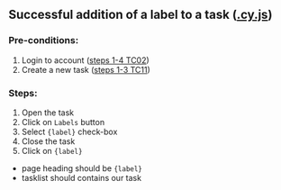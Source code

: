 ## Successful addition of a label to a task ([.cy.js](/cypress/e2e/2.%20Task%20Creation%20and%20Editing/TC20.cy.js))
### Pre-conditions:
1. Login to account ([steps 1-4 TC02](/Test_cases/TC02.md))
2. Create a new task ([steps 1-3 TC11](/Test_cases/TC11.md))
### Steps:
1. Open the task
2. Click on `Labels` button
3. Select `{label}` check-box
4. Close the task
5. Click on `{label}`
* page heading should be `{label}`
* tasklist should contains our task